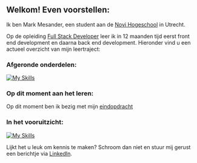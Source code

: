 ## Welkom! Even voorstellen:

Ik ben Mark Mesander, een student aan de [Novi Hogeschool](https://www.novi.nl/) in Utrecht.

Op de opleiding [Full Stack Developer](https://www.novi.nl/full-stack-developer/) leer ik in 12 maanden tijd eerst front end development en daarna back end development. Hieronder vind u een actueel overzicht van mijn leertraject:

### Afgeronde onderdelen:
[![My Skills](https://skillicons.dev/icons?i=html,css,js,figma,react)](https://skillicons.dev)

### Op dit moment aan het leren:
Op dit moment ben ik bezig met mijn [eindopdracht](https://github.com/mmesander/eindopdracht-frontend-the-movie-app)

### In het vooruitzicht:
[![My Skills](https://skillicons.dev/icons?i=java,python)](https://skillicons.dev)
 

Lijkt het u leuk om kennis te maken? Schroom dan niet en stuur mij gerust een berichtje via [LinkedIn](https://www.linkedin.com/in/mark-mesander/).
